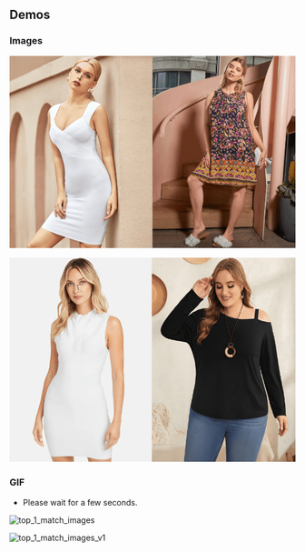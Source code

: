 ## Demos

### Images

![image-20230811110453228](./assets/image-20230811110453228.png)

![image-20230811110523139](./assets/image-20230811110523139.png)

### GIF

- Please wait for a few seconds.

![top_1_match_images](./assets/top_1_match_images.gif)

![top_1_match_images_v1](./assets/top_1_match_images_v1.gif)